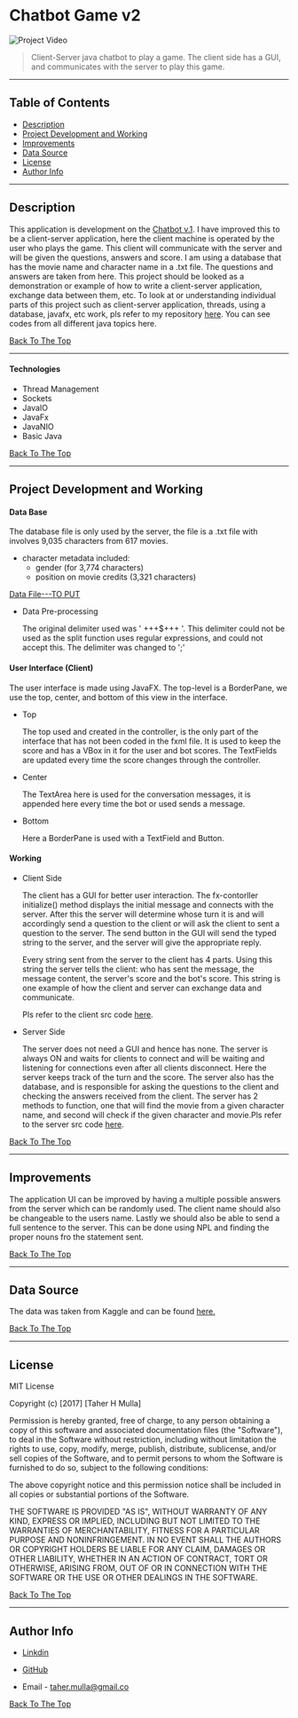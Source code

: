 # Chatbot Game v2

![Project Video](url)

>Client-Server java chatbot to play a game. The client side has a GUI, and communicates with the server to play this game.

---

## Table of Contents

- [Description](#description)
- [Project Development and Working](#project-development-and-working)
- [Improvements](#improvements)
- [Data Source](#data-source)
- [License](#license)
- [Author Info](#author-info)

---

## Description

This application is development on the [Chatbot v.1](https://github.com/taher-mulla/Chatbot-Game-v.1.git). I have improved this to be a client-server application, here the client machine is operated by the user who plays the game. This client will communicate with the server and will be given the questions, answers and score. I am using a database that has the movie name and character name in a .txt file. The questions and answers are taken from here. This project should be looked as a demonstration or example of how to write a client-server application, exchange data between them, etc. To look at or understanding individual parts of this project such as client-server application, threads, using a database, javafx, etc work, pls refer to my repository [here](https://github.com/taher-mulla/Java.git). You can see codes from all different java topics here. 

[Back To The Top](#chatbot-game-v2)

---

#### Technologies

- Thread Management
- Sockets
- JavaIO
- JavaFx
- JavaNIO
- Basic Java

[Back To The Top](#chatbot-game-v2)

---

## Project Development and Working

#### Data Base

  The database file is only used by the server, the file is a .txt file with involves 9,035 characters from 617 movies. 
  - character metadata included:
  	  - gender (for 3,774 characters)
  	  - position on movie credits (3,321 characters)

  [Data File---TO PUT]()

  - Data Pre-processing 
    
    The original delimiter used was ' +++$+++ '. This delimiter could not be used as the split function uses regular expressions, and could not accept this. The delimiter was changed to ';'

#### User Interface (Client) 

  The user interface is made using JavaFX. The top-level is a BorderPane, we use the top, center, and bottom of this view in the interface. 

  - Top

	  The top used and created in the controller, is the only part of the interface that has not been coded in the fxml file. It is used to keep the score and has a VBox in it for the user and bot scores. The TextFields are updated every time the score changes through the controller. 

  - Center 

	  The TextArea here is used for the conversation messages, it is appended here every time the bot or used sends a message.

  - Bottom

 	  Here a BorderPane is used with a TextField and  Button. 

#### Working

- Client Side
 
  The client has a GUI for better user interaction. The fx-contorller initialize() method displays the initial message and connects with the server. After this the server will determine whose turn it is and will accordingly send a question to the client or will ask the client to sent a question to the server. The send button in the GUI will send the typed string to the server, and the server will give the appropriate reply. 
  
  Every string sent from the server to the client has 4 parts. Using this string the server tells the client: who has sent the message, the message content, the server's score and the bot's score. This string is one example of how the client and server can exchange data and communicate. 
  
  Pls refer to the client src code [here](Client/src/sample/).

- Server Side

  The server does not need a GUI and hence has none. The server is always ON and waits for clients to connect and will be waiting and listening for connections even after all clients disconnect. Here the server keeps track of the turn and the score. The server also has the database, and is responsible for asking the questions to the client and checking the answers received from the client. The server has 2 methods to function, one that will find the movie from a given character name, and second will check if the given character and movie.Pls refer to the server src code [here](Server/src/).


[Back To The Top](#chatbot-game-v2)

---

## Improvements

The application UI can be improved by having a multiple possible answers from the server which can be randomly used. The client name should also be changeable to the users name. Lastly we should also be able to send a full sentence to the server. This can be done using NPL and finding the proper nouns fro the statement sent.

[Back To The Top](#chatbot-game-v2)

---

## Data Source

The data was taken from Kaggle and can be found [here.](https://www.kaggle.com/fungusamongus/chatbot-data)

[Back To The Top](#chatbot-game-v2)

---

## License

MIT License

Copyright (c) [2017] [Taher H Mulla]

Permission is hereby granted, free of charge, to any person obtaining a copy
of this software and associated documentation files (the "Software"), to deal
in the Software without restriction, including without limitation the rights
to use, copy, modify, merge, publish, distribute, sublicense, and/or sell
copies of the Software, and to permit persons to whom the Software is
furnished to do so, subject to the following conditions:

The above copyright notice and this permission notice shall be included in all
copies or substantial portions of the Software.

THE SOFTWARE IS PROVIDED "AS IS", WITHOUT WARRANTY OF ANY KIND, EXPRESS OR
IMPLIED, INCLUDING BUT NOT LIMITED TO THE WARRANTIES OF MERCHANTABILITY,
FITNESS FOR A PARTICULAR PURPOSE AND NONINFRINGEMENT. IN NO EVENT SHALL THE
AUTHORS OR COPYRIGHT HOLDERS BE LIABLE FOR ANY CLAIM, DAMAGES OR OTHER
LIABILITY, WHETHER IN AN ACTION OF CONTRACT, TORT OR OTHERWISE, ARISING FROM,
OUT OF OR IN CONNECTION WITH THE SOFTWARE OR THE USE OR OTHER DEALINGS IN THE
SOFTWARE.

[Back To The Top](#Chatbot-game-v2)

---

## Author Info

 - [Linkdin](www.linkedin.com/in/taher-mulla-8b9546136) 

 - [GitHub](https://github.com/taher-mulla)

 - Email - taher.mulla@gmail.co

[Back To The Top](#chatbot-game-v2)

